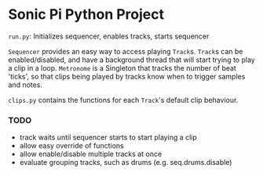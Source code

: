# Sonic Pi Python Project

`run.py`: Initializes sequencer, enables tracks, starts sequencer

`Sequencer` provides an easy way to access playing `Track`s.
`Track`s can be enabled/disabled, and have a background thread that will start trying to play a clip in a loop.
`Metronome` is a Singleton that tracks the number of beat 'ticks', so that clips being played by tracks know when to trigger samples and notes.

`clips.py` contains the functions for each `Track`'s default clip behaviour.

### TODO
* track waits until sequencer starts to start playing a clip
* allow easy override of functions
* allow enable/disable multiple tracks at once
* evaluate grouping tracks, such as drums (e.g. seq.drums.disable)
